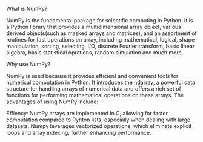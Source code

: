 What is NumPy?

NumPy is the fundamental package for scientific computing in Python. It is a Python library that provides a multidimensional array object, various derived objects(such as masked arrays and matrices), and an assortment of routines for fast operations on array, including mathematical, logical, shape manipulation, sorting, selecting, I/O, discrete Fourier transform, basic linear algebra, basic statistical oprations, random simulation and much more. 

Why use NumPy?

NumPy is used because it provides efficient and convenient tools for numerical computation in Python. It introduces the ndarray, a powerful data structure for handling arrays of numerical data and offers a rich set of functions for performing mathematical operations on these arrays. The advantages of using NumPy include:

Effiency:
NumPy arrays are implemented in C, allowing for faster computation compared to Pyhton lists, especially when dealing with large datasets. Numpy leverages vectorized operations, which eliminate explicit loops and array indexing, further enhancing performance.
